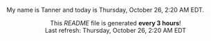 My name is Tanner and today is Thursday, October 26, 2:20 AM EDT.

<p align="center">This <i>README</i> file is generated <b>every 3 hours</b>!</br>Last refresh: Thursday, October 26, 2:20 AM EDT<br /></p>
